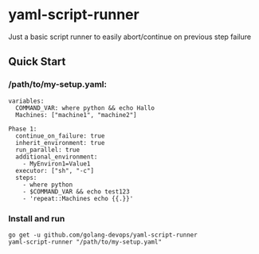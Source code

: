 # yaml-script-runner
Just a basic script runner to easily abort/continue on previous step failure

## Quick Start

### /path/to/my-setup.yaml:

```
variables:
  COMMAND_VAR: where python && echo Hallo
  Machines: ["machine1", "machine2"]

Phase 1: 
  continue_on_failure: true
  inherit_environment: true
  run_parallel: true
  additional_environment:
    - MyEnviron1=Value1
  executor: ["sh", "-c"]
  steps:
    - where python
    - $COMMAND_VAR && echo test123
    - 'repeat::Machines echo {{.}}'
```

### Install and run

```
go get -u github.com/golang-devops/yaml-script-runner
yaml-script-runner "/path/to/my-setup.yaml"
```